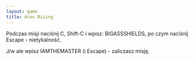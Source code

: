 ```yaml
---
layout: game
title: Ares Rising
---
```


Podczas misji naciśnij C, Shift-C i wpisz: BIGASSSHIELDS, po czym 
naciśnij 
Escape - nietykalność.

J/w ale wpisz IAMTHEMASTER (i Escape) - zaliczasz misję.
